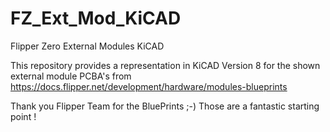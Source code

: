 # FZ_Ext_Mod_KiCAD
Flipper Zero External Modules KiCAD

This repository provides a representation in KiCAD Version 8 for the shown external module PCBA's from https://docs.flipper.net/development/hardware/modules-blueprints

Thank you Flipper Team for the BluePrints ;-) Those are a fantastic starting point !

